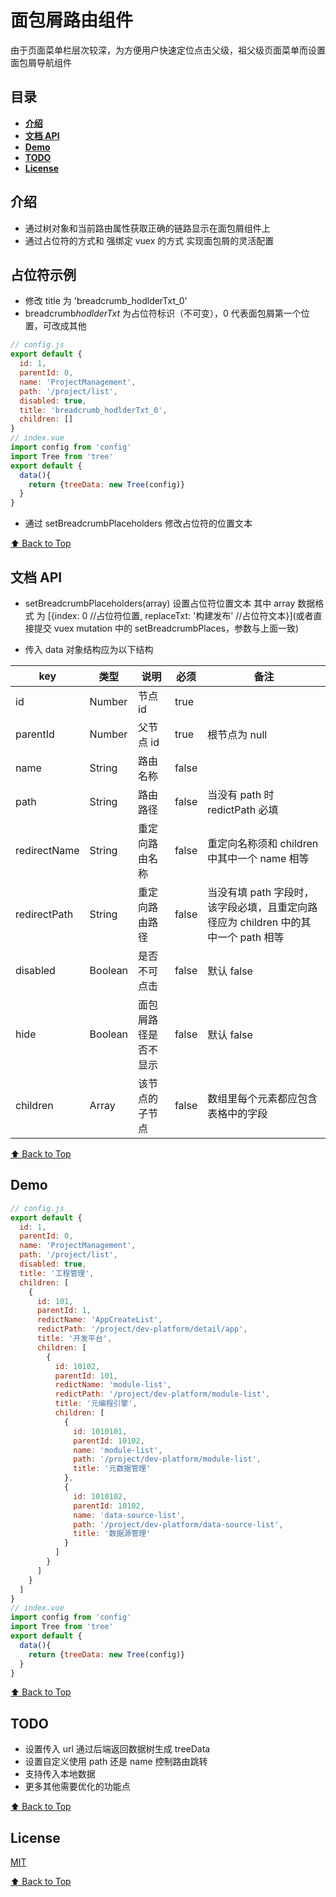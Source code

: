 # 面包屑路由组件

由于页面菜单栏层次较深，为方便用户快速定位点击父级，祖父级页面菜单而设置面包屑导航组件

## 目录

- **[介绍](#介绍)**
- **[文档 API](#文档API)**
- **[Demo](#Demo)**
- **[TODO](#TODO)**
- **[License](#license)**

## 介绍

- 通过树对象和当前路由属性获取正确的链路显示在面包屑组件上
- 通过占位符的方式和 强绑定 vuex 的方式 实现面包屑的灵活配置

## 占位符示例

- 修改 title 为 'breadcrumb_hodlderTxt_0'
- breadcrumb*hodlderTxt* 为占位符标识（不可变），0 代表面包屑第一个位置，可改成其他

```javascript
// config.js
export default {
  id: 1,
  parentId: 0,
  name: 'ProjectManagement',
  path: '/project/list',
  disabled: true,
  title: 'breadcrumb_hodlderTxt_0',
  children: []
}
// index.vue
import config from 'config'
import Tree from 'tree'
export default {
  data(){
    return {treeData: new Tree(config)}
  }
}
```

- 通过 setBreadcrumbPlaceholders 修改占位符的位置文本

[⬆ Back to Top](#面包屑路由组件)

## 文档 API

- setBreadcrumbPlaceholders(array) 设置占位符位置文本
  其中 array 数据格式 为 [{index: 0 //占位符位置, replaceTxt: '构建发布' //占位符文本}](或者直接提交 vuex mutation 中的 setBreadcrumbPlaces，参数与上面一致)

- 传入 data 对象结构应为以下结构

| key          | 类型    | 说明                 | 必须  | 备注                                                                               |
| ------------ | ------- | -------------------- | ----- | ---------------------------------------------------------------------------------- |
| id           | Number  | 节点 id              | true  |                                                                                    |
| parentId     | Number  | 父节点 id            | true  | 根节点为 null                                                                      |
| name         | String  | 路由名称             | false |                                                                                    |
| path         | String  | 路由路径             | false | 当没有 path 时 redictPath 必填                                                     |
| redirectName | String  | 重定向路由名称       | false | 重定向名称须和 children 中其中一个 name 相等                                       |
| redirectPath | String  | 重定向路由路径       | false | 当没有填 path 字段时，该字段必填，且重定向路径应为 children 中的其中一个 path 相等 |
| disabled     | Boolean | 是否不可点击         | false | 默认 false                                                                         |
| hide         | Boolean | 面包屑路径是否不显示 | false | 默认 false                                                                         |
| children     | Array   | 该节点的子节点       | false | 数组里每个元素都应包含表格中的字段                                                 |

[⬆ Back to Top](#面包屑路由组件)

## Demo

```javascript
// config.js
export default {
  id: 1,
  parentId: 0,
  name: 'ProjectManagement',
  path: '/project/list',
  disabled: true,
  title: '工程管理',
  children: [
    {
      id: 101,
      parentId: 1,
      redictName: 'AppCreateList',
      redictPath: '/project/dev-platform/detail/app',
      title: '开发平台',
      children: [
        {
          id: 10102,
          parentId: 101,
          redictName: 'module-list',
          redictPath: '/project/dev-platform/module-list',
          title: '元编程引擎',
          children: [
            {
              id: 1010101,
              parentId: 10102,
              name: 'module-list',
              path: '/project/dev-platform/module-list',
              title: '元数据管理'
            },
            {
              id: 1010102,
              parentId: 10102,
              name: 'data-source-list',
              path: '/project/dev-platform/data-source-list',
              title: '数据源管理'
            }
          ]
        }
      ]
    }
  ]
}
// index.vue
import config from 'config'
import Tree from 'tree'
export default {
  data(){
    return {treeData: new Tree(config)}
  }
}
```

[⬆ Back to Top](#面包屑路由组件)

## TODO

- 设置传入 url 通过后端返回数据树生成 treeData
- 设置自定义使用 path 还是 name 控制路由跳转
- 支持传入本地数据
- 更多其他需要优化的功能点

[⬆ Back to Top](#面包屑路由组件)

## License

[MIT](./LICENSE)

[⬆ Back to Top](#面包屑路由组件)
